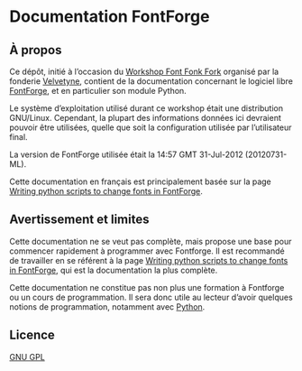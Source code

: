 # Documentation FontForge

## À propos

Ce dépôt, initié à l’occasion du [Workshop Font Fonk Fork](velvetyne.fr/fontfonkfork/) organisé par la fonderie [Velvetyne](http://velvetyne.fr), contient de la documentation concernant le logiciel libre [FontForge](http://fontforge.github.io/), et en particulier son module Python.

Le système d’exploitation utilisé durant ce workshop était une distribution GNU/Linux. Cependant, la plupart des informations données ici devraient pouvoir être utilisées, quelle que soit la configuration utilisée par l’utilisateur final.

La version de FontForge utilisée était la 14:57 GMT 31-Jul-2012 (20120731-ML).

Cette documentation en français est principalement basée sur la page [Writing python scripts to change fonts in FontForge](https://fontforge.github.io/python.html).

## Avertissement et limites

Cette documentation ne se veut pas complète, mais propose une base pour commencer rapidement à programmer avec Fontforge. Il est recommandé de travailler en se référent à la page [Writing python scripts to change fonts in FontForge](https://fontforge.github.io/python.html), qui est la documentation la plus complète.

Cette documentation ne constitue pas non plus une formation à Fontforge ou un cours de programmation. Il sera donc utile au lecteur d’avoir quelques notions de programmation, notamment avec [Python](python.org).

## Licence

[GNU GPL](https://gnu.org/licenses/gpl.html)
